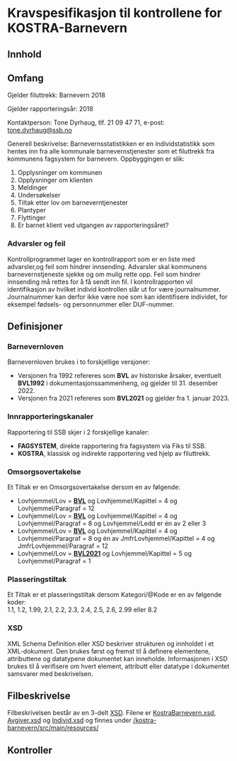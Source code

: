 # Kravspesifikasjon til kontrollene for KOSTRA-Barnevern

## Innhold

## <a name="omfang">Omfang</a>
Gjelder filuttrekk: Barnevern 2018

Gjelder rapporteringsår: 2018

Kontaktperson: Tone Dyrhaug, tlf. 21 09 47 71, e-post: tone.dyrhaug@ssb.no

Generell beskrivelse: Barnevernsstatistikken er en individstatistikk som hentes inn fra alle kommunale barnevernstjenester som et filuttrekk fra kommunens fagsystem for barnevern. Oppbyggingen er slik:

1. Opplysninger om kommunen
2. Opplysninger om klienten
3. Meldinger
4. Undersøkelser
5. Tiltak etter lov om barneverntjenester
6. Plantyper
7. Flyttinger
8. Er barnet klient ved utgangen av rapporteringsåret?

### <a name="kontrollrapport">Advarsler og feil</a>
Kontrollprogrammet lager en kontrollrapport som er en liste med advarsler,og feil som hindrer innsending. Advarsler skal kommunens barnevernstjeneste sjekke og om mulig rette opp. Feil som hindrer innsending må rettes for å få sendt inn fil. I kontrollrapporten vil identifikasjon av hvilket individ kontrollen slår ut for være journalnummer. Journalnummer kan derfor ikke være noe som kan identifisere individet, for eksempel fødsels- og personnummer eller DUF-nummer.

## Definisjoner

### <a name="barnevernloven">Barnevernloven</a>
Barnevernloven brukes i to forskjellige versjoner:
- Versjonen fra 1992 refereres som **<a name="bvl">BVL</a>** av historiske årsaker, eventuelt **<a name="bvl1992">BVL1992</a>** i dokumentasjonssammenheng, og gjelder til 31. desember 2022.<br/>
- Versjonen fra 2021 refereres som **<a name="bvl2021">BVL2021</a>** og gjelder fra 1. januar 2023.


### <a name="innrapporteringskanaler">Innrapporteringskanaler</a>
Rapportering til SSB skjer i 2 forskjellige kanaler:
- **<a name="fagsystem_kanal">FAGSYSTEM</a>**, direkte rapportering fra fagsystem via Fiks til SSB.
- **<a name="kostra_kanal">KOSTRA</a>**, klassisk og indirekte rapportering ved hjelp av filuttrekk.


### <a name="omsorgsovertakelse">Omsorgsovertakelse</a>
Et Tiltak er en Omsorgsovertakelse dersom en av følgende:
- Lovhjemmel/Lov = **[BVL](#bvl)** og Lovhjemmel/Kapittel = 4 og Lovhjemmel/Paragraf = 12
- Lovhjemmel/Lov = **[BVL](#bvl)** og Lovhjemmel/Kapittel = 4 og Lovhjemmel/Paragraf = 8 og Lovhjemmel/Ledd er én av 2 eller 3
- Lovhjemmel/Lov = **[BVL](#bvl)** og Lovhjemmel/Kapittel = 4 og Lovhjemmel/Paragraf = 8 og én av JmfrLovhjemmel/Kapittel = 4 og JmfrLovhjemmel/Paragraf = 12
- Lovhjemmel/Lov = **[BVL2021](#bvl2021)** og Lovhjemmel/Kapittel = 5 og Lovhjemmel/Paragraf = 1


### <a name="plasseringstiltak">Plasseringstiltak</a>
Et Tiltak er et plasseringstiltak dersom Kategori/@Kode er en av følgende koder:<br/>
1.1, 1.2, 1.99, 2.1, 2.2, 2.3, 2.4, 2.5, 2.6, 2.99 eller 8.2<br/>

### <a name="xsd">XSD</a>
XML Schema Definition eller XSD beskriver strukturen og innholdet i et XML-dokument. 
Den brukes først og fremst til å definere elementene, attributtene og datatypene dokumentet kan inneholde. 
Informasjonen i XSD brukes til å verifisere om hvert element, attributt eller datatype i dokumentet samsvarer med beskrivelsen.

## Filbeskrivelse
Filbeskrivelsen består av en 3-delt [XSD](#xsd). Filene er [KostraBarnevern.xsd](/kostra-barnevern/src/main/resources/KostraBarnevern.xsd), [Avgiver.xsd](/kostra-barnevern/src/main/resources/Avgiver.xsd) og [Individ.xsd](/kostra-barnevern/src/main/resources/Individ.xsd) og finnes under [/kostra-barnevern/src/main/resources/](/kostra-barnevern/src/main/resources/)

## Kontroller

